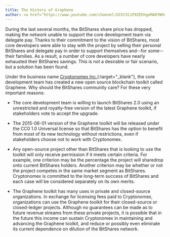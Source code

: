 ```yaml
---
title: The History of Graphene
author: <a href="https://www.youtube.com/channel/UChtICzF0ZEhhgoMA8YWhULw/videos" target="_blank">BitShares TV</a>
---
```


During the last several months, the BitShares share price has dropped, making the network unable to support the core development
team via delegate pay. Thanks to their commitment to the vision of BitShares, most core developers were able to stay with the project
by selling their personal BitShares and delegate pay in order to support themselves and--for some--their families.
As a result, a number of core developers have nearly exhausted their BitShares savings. This is not a desirable or fair
scenario, but a solution has been found.

<!--more-->

Under the business name [Cryptonomex Inc.](https://cryptonomex.com/){:target="_blank"}, the core development team has
created a new open source blockchain toolkit called Graphene. Why should the BitShares community care? For these very
important reasons:

- The core development team is willing to launch BitShares 2.0 using an unrestricted and royalty-free version of the
latest Graphene toolkit, if stakeholders vote to accept the upgrade.

- The 2015-06-01 version of the Graphene toolkit will be released under the CC0 1.0 Universal license so that BitShares
has the option to benefit from most of its new technology without restrictions, even if stakeholders choose not to work
with Cryptonomex.

- Any open-source project other than BitShares that is looking to use the toolkit will only receive permission if it
meets certain criteria. For example, one criterion may be the percentage the project will sharedrop onto current
BitShares holders. Another criterion may be whether or not the project competes in the same market segment as BitShares.
Cryptonomex is committed to the long-term success of BitShares and each case will be considered separately on its own
merits.

- The Graphene toolkit has many uses in private and closed-source organizations. In exchange for licensing fees paid to
Cryptonomex, organizations can use the Graphene toolkit for their closed-source or closed-ledger projects. Although no
guarantees can be made as to future revenue streams from these private projects, it is possible that in the future this
income can sustain Cryptonomex in maintaining and advancing the Graphene toolkit, and reduce or possibly even eliminate
its current dependence on dilution of the BitShares network.
